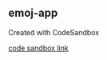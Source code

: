 ## emoj-app
Created with CodeSandbox

[code sandbox link](https://codesandbox.io/s/github/nehagopinathan18/emoji)
